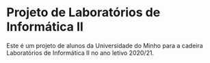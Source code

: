 # Projeto de Laboratórios de Informática II

Este é um projeto de alunos da Universidade do Minho para a cadeira Laboratórios de Informática II no ano letivo 2020/21.
